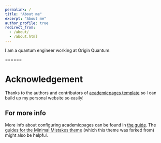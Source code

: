 ```yaml
---
permalink: /
title: "About me"
excerpt: "About me"
author_profile: true
redirect_from: 
  - /about/
  - /about.html
---
```


I am a quantum engineer working at Origin Quantum. 


======



# Acknowledgement

Thanks to the authors and contributors of [academicpages template](https://github.com/academicpages/academicpages.github.io) so I can build up my personal website so easily!

For more info
------
More info about configuring academicpages can be found in [the guide](https://academicpages.github.io/markdown/). The [guides for the Minimal Mistakes theme](https://mmistakes.github.io/minimal-mistakes/docs/configuration/) (which this theme was forked from) might also be helpful.
